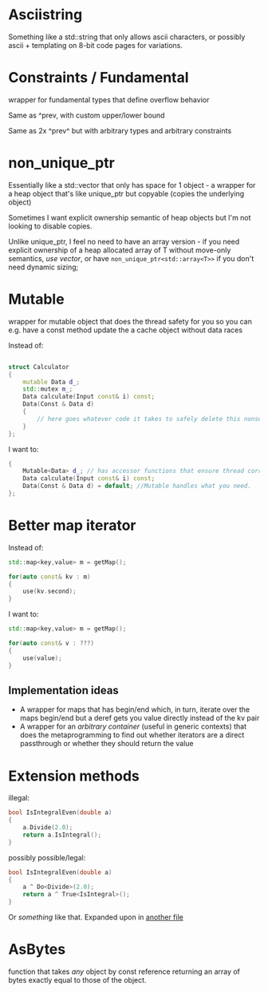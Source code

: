 # Asciistring

Something like a std::string that only allows ascii characters, or possibly ascii + templating on 8-bit code pages for variations.

# Constraints / Fundamental

wrapper for fundamental types that define overflow behavior

Same as ^prev, with custom upper/lower bound

Same as 2x ^prev^ but with arbitrary types and arbitrary constraints

# non_unique_ptr<T>

Essentially like a std::vector that only has space for 1 object - a wrapper for a heap object that's like unique_ptr but copyable (copies the underlying object)

Sometimes I want explicit ownership semantic of heap objects but I'm not looking to disable copies.

Unlike unique_ptr, I feel no need to have an array version - if you need explicit ownership of a heap allocated array of T without move-only semantics, *use vector<T>*, or have `non_unique_ptr<std::array<T>>` if you don't need dynamic sizing;

# Mutable<T>

wrapper for mutable object that does the thread safety for you so you can e.g. have a const method update the a cache object without data races

Instead of:

```c++

struct Calculator
{
	mutable Data d_;
	std::mutex m_;
	Data calculate(Input const& i) const;
	Data(Const & Data d)
	{
		// here goes whatever code it takes to safely delete this nonsense
	}
};

```

I want to:

```c++
{
	Mutable<Data> d_; // has accessor functions that ensure thread correctness at all times so users don't need to think of mutexes.
	Data calculate(Input const& i) const;
	Data(Const & Data d) = default; //Mutable handles what you need.
};
```

# Better map iterator

Instead of:

```c++
std::map<key,value> m = getMap();

for(auto const& kv : m)
{
	use(kv.second);
}
```

I want to:

```c++
std::map<key,value> m = getMap();

for(auto const& v : ???)
{
	use(value);
}
```

## Implementation ideas

- A wrapper for maps that has begin/end which, in turn, iterate over the maps begin/end but a deref gets you value directly instead of the kv pair
- A wrapper for an *arbitrary container* (useful in generic contexts) that does the metaprogramming to find out whether iterators are a direct passthrough or whether they should return the value

# Extension methods

illegal:

```c++
bool IsIntegralEven(double a)
{
	a.Divide(2.0);
	return a.IsIntegral();
}
```

possibly possible/legal:

```c++
bool IsIntegralEven(double a)
{
	a ^ Do<Divide>(2.0);
	return a ^ True<IsIntegral>();
}
```

Or *something* like that. Expanded upon in [another file](cpp_extension_methods.md)

# AsBytes

function that takes *any* object by const reference returning an array of bytes exactly equal to those of the object.